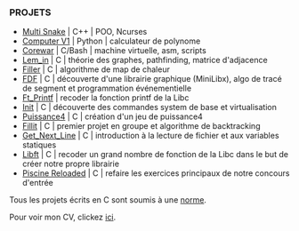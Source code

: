 ### PROJETS

* <a href="training/cpp/snake/">Multi Snake</a> | C++ | POO, Ncurses
* <a href="CPV1/">Computer V1</a> | Python | calculateur de polynome
* <a href="corewar/">Corewar</a> | C/Bash | machine virtuelle, asm, scripts
* <a href="lem_in/">Lem_in</a> | C | théorie des graphes, pathfinding, matrice d'adjacence
* <a href="filler/">Filler</a> | C | algorithme de map de chaleur
* <a href="fdf/">FDF</a> | C | découverte d'une librairie graphique (MiniLibx), algo de tracé de segment et programmation événementielle
* <a href="ft_printf/">Ft_Printf</a> | recoder la fonction printf de la Libc
* <a href="init/">Init</a> | C | découverte des commandes system de base et virtualisation
* <a href="p4/">Puissance4</a> | C | création d'un jeu de puissance4
* <a href="fillit/">Fillit</a> | C | premier projet en groupe et algorithme de backtracking
* <a href="gnl/">Get_Next_Line</a> | C | introduction à la lecture de fichier et aux variables statiques
* <a href="libft/">Libft</a> | C | recoder un grand nombre de fonction de la Libc dans le but de créer notre propre librairie
* <a href="piscine-reloaded/">Piscine Reloaded</a> | C | refaire les exercices principaux de notre concours d'entrée

Tous les projets écrits en C sont soumis à une <a href="ressources/norme.fr.pdf">norme</a>.

Pour voir mon CV, clickez <a href="CV/Bertin_Loic_CV.pdf/">ici</a>.
